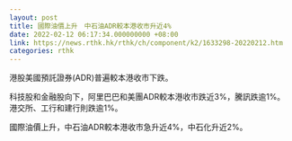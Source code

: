 ```yaml
---
layout: post
title: 國際油價上升　中石油ADR較本港收市升近4%
date: 2022-02-12 06:17:34.000000000 +08:00
link: https://news.rthk.hk/rthk/ch/component/k2/1633298-20220212.htm
categories: rthk
---
```


港股美國預託證券(ADR)普遍較本港收市下跌。

科技股和金融股向下，阿里巴巴和美團ADR較本港收市跌近3%，騰訊跌逾1%。港交所、工行和建行則跌逾1%。

國際油價上升，中石油ADR較本港收市急升近4%，中石化升近2%。
